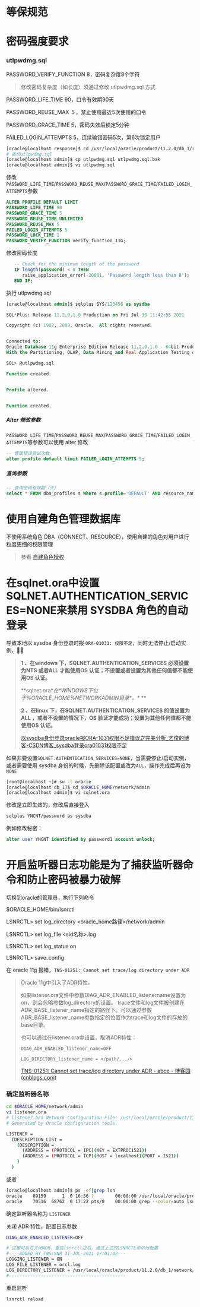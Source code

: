 # 等保规范



# 密码强度要求

### utlpwdmg.sql

PASSWORD_VERIFY_FUNCTION 8，密码复杂度8个字符

> 修改密码复杂度（如长度）须通过修改 utlpwdmg.sql 方式

PASSWORD_LIFE_TIME 90，口令有效期90天

PASSWORD_REUSE_MAX ５，禁止使用最近5次使用的口令

PASSWORD_GRACE_TIME 5，密码失效后锁定5分钟

FAILED_LOGIN_ATTEMPTS 5，连续输错密码5次，第6次锁定用户

```bash
[oracle@localhost response]$ cd /usr/local/oracle/product/11.2.0/db_1/rdbms/admin/
# 备份utlpwdmg.sql
[oracle@localhost admin]$ cp utlpwdmg.sql utlpwdmg.sql.bak
[oracle@localhost admin]$ vi utlpwdmg.sql
```

修改`PASSWORD_LIFE_TIME`/`PASSWORD_REUSE_MAX`/`PASSWORD_GRACE_TIME`/`FAILED_LOGIN_ATTEMPTS`参数

```sql
ALTER PROFILE DEFAULT LIMIT
PASSWORD_LIFE_TIME 90
PASSWORD_GRACE_TIME 5
PASSWORD_REUSE_TIME UNLIMITED
PASSWORD_REUSE_MAX 5
FAILED_LOGIN_ATTEMPTS 5
PASSWORD_LOCK_TIME 1
PASSWORD_VERIFY_FUNCTION verify_function_11G;
```

修改密码长度

```sql
   -- Check for the minimum length of the password
   IF length(password) < 8 THEN
      raise_application_error(-20001, 'Password length less than 8');
   END IF;
```

执行 utlpwdmg.sql

```sql
[oracle@localhost admin]$ sqlplus SYS/123456 as sysdba

SQL*Plus: Release 11.2.0.1.0 Production on Fri Jul 30 11:42:55 2021

Copyright (c) 1982, 2009, Oracle.  All rights reserved.


Connected to:
Oracle Database 11g Enterprise Edition Release 11.2.0.1.0 - 64bit Production
With the Partitioning, OLAP, Data Mining and Real Application Testing options

SQL> @utlpwdmg.sql

Function created.


Profile altered.


Function created.
```



##### Alter 修改参数

`PASSWORD_LIFE_TIME`/`PASSWORD_REUSE_MAX`/`PASSWORD_GRACE_TIME`/`FAILED_LOGIN_ATTEMPTS`等参数可以使用 alter 修改

```sql
-- 修改错误尝试次数
alter profile default limit FAILED_LOGIN_ATTEMPTS 5;
```

##### 查询参数

```sql
-- 查询密码有效期（天）
select * FROM dba_profiles s Where s.profile='DEFAULT' AND resource_name='PASSWORD_LIFE_TIME';
```

# 使用自建角色管理数据库

不使用系统角色 DBA（CONNECT、RESOURCE），使用自建的角色对用户进行粒度更细的权限管理

> 参看 [自建角色授权](/数据库/oracle/sqlplus?id=自建角色授权)

# 在sqlnet.ora中设置SQLNET.AUTHENTICATION_SERVICES=NONE来禁用 SYSDBA 角色的自动登录

导致本地以 sysdba 身份登录时报 `ORA-01031: 权限不足`，同时无法停止/启动实例，:dog::dog:

> **1 、在windows 下，SQLNET.AUTHENTICATION_SERVICES 必须设置为NTS 或者ALL 才能使用OS 认证；不设置或者设置为其他任何值都不能使用OS 认证。**
> 
> **sqlnet.ora\**在\**WINDOWS下位于%ORACLE_HOME%NETWORKADMIN目录\**。\**
> **
> 
> **2 、在linux 下，在SQLNET.AUTHENTICATION_SERVICES 的值设置为ALL ，或者不设置的情况下，OS 验证才能成功；设置为其他任何值都不能使用OS 认证。**
> 
> [以sysdba身份登录oracle报ORA-1031权限不足错误之完美分析_艺俊的博客-CSDN博客_sysdba登录ora01031权限不足](https://blog.csdn.net/qq_23412263/article/details/52234095)

如果非要设置`SQLNET.AUTHENTICATION_SERVICES=NONE`，当需要停止/启动实例，或者需要使用 sysdba 身份的时候，先删除该配置或改为`ALL`，操作完成后再设为`NONE`

```bash
[root@localhost ~]# su -l oracle
[oracle@localhost db_1]$ cd $ORACLE_HOME/network/admin
[oracle@localhost admin]$ vi sqlnet.ora
```

修改是立即生效的，修改后直接登入

```bash
sqlplus YNCNT/password as sysdba
```

例如修改秘密：

```sql
alter user YNCNT identified by password1 account unlock;
```

# 开启监听器日志功能是为了捕获监听器命令和防止密码被暴力破解

切换到oracle的管理员，执行下列命令

$ORACLE_HOME/bin/lsnrctl

LSNRCTL> set log_directory <oracle_home路径>/network/admin

LSNRCTL> set log_file <sid名称>.log

LSNRCTL> set log_status on

LSNRCTL> save_config

在 oracle 11g 报错，`TNS-01251: Cannot set trace/log directory under ADR`

> Oracle 11g中引入了ADR特性。
> 
> 如果listener.ora文件中参数DIAG_ADR_ENABLED_listenername设置为on，则会忽略参数log_directory的设置。 trace文件和log文件被创建在ADR_BASE_listener_name指定的路径下。可以通过参数ADR_BASE_listener_name参数指定的位置作为trace和log文件的存放的base目录。
> 
> 也可以通过在listener.ora中设置，取消ADR特性：
> 
> ```properties
> DIAG_ADR_ENABLED_listener_name=OFF 
> 
> LOG_DIRECTORY_listener_name = </path/.../>
> ```
> 
> [TNS-01251: Cannot set trace/log directory under ADR - abce - 博客园 (cnblogs.com)](https://www.cnblogs.com/abclife/p/4611586.html)



### 确定监听器名称

```bash
cd $ORACLE_HOME/network/admin
vi listener.ora
# listener.ora Network Configuration File: /usr/local/oracle/product/11.2.0/db_1/network/admin/listener.ora
# Generated by Oracle configuration tools.

LISTENER =
  (DESCRIPTION_LIST =
    (DESCRIPTION =
      (ADDRESS = (PROTOCOL = IPC)(KEY = EXTPROC1521))
      (ADDRESS = (PROTOCOL = TCP)(HOST = localhost)(PORT = 1521))
    )
  )
```

或者

```bash
[oracle@localhost admin]$ ps -ef|grep lsn
oracle    69159      1  0 16:56 ?        00:00:00 /usr/local/oracle/product/11.2.0/db_1/bin/tnslsnr LISTENER -inherit
oracle    70516  68762  0 17:22 pts/0    00:00:00 grep --color=auto lsn
```

确定监听器名称为 `LISTENER`

关闭 ADR 特性，配置日志参数

```bash
DIAG_ADR_ENABLED_LISTENER=OFF

# 这里可以在关闭ADR、重启lsnrctl之后，通过上述的LSNRCTL命令行配置
#----ADDED BY TNSLSNR 31-JUL-2021 17:01:42---
LOGGING_LISTENER = ON
LOG_FILE_LISTENER = orcl.log
LOG_DIRECTORY_LISTENER = /usr/local/oracle/product/11.2.0/db_1/network/admin
#--------------------------------------------
```

重启监听

```bash
lsnrctl reload
```

